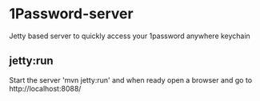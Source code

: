 1Password-server
================

Jetty based server to quickly access your 1password anywhere keychain

jetty:run
---
Start the server 'mvn jetty:run' and when ready open a browser and go to http://localhost:8088/